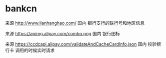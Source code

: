 # bankcn

来源 http://www.lianhanghao.com/
国内 银行支行的联行号和地区信息

来源 https://apimg.alipay.com/combo.png
国内 银行图标

来源 https://ccdcapi.alipay.com/validateAndCacheCardInfo.json
国内 校验银行卡 调用的时候实时请求
